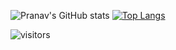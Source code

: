 ![Pranav's GitHub stats](https://github-readme-stats.vercel.app/api?username=pranavbhuv&show_icons=true&theme=radical)
[![Top Langs](https://github-readme-stats.vercel.app/api/top-langs/?username=pranavbhuv&langs_count=10&theme=radical)](https://github.com/anuraghazra/github-readme-stats)

![visitors](https://visitor-badge.glitch.me/badge?page_id=pranavbhuv)
